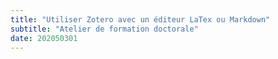 ```yaml
---
title: "Utiliser Zotero avec un éditeur LaTex ou Markdown"
subtitle: "Atelier de formation doctorale"
date: 202050301
---
```


